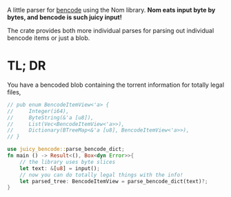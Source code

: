 A little parser for [bencode](https://www.bittorrent.org/beps/bep_0003.html#bencoding) using the Nom library. **Nom eats input 
byte by bytes, and bencode is such juicy input!**

The crate provides both more individual parses for parsing out individual bencode items or just a blob.

# TL; DR
You have a bencoded blob containing the torrent information for totally legal files, 

```rust
// pub enum BencodeItemView<'a> {
//     Integer(i64),
//     ByteString(&'a [u8]),
//     List(Vec<BencodeItemView<'a>>),
//     Dictionary(BTreeMap<&'a [u8], BencodeItemView<'a>>),
// }

use juicy_bencode::parse_bencode_dict;
fn main () -> Result<(), Box<dyn Error>>{
    // the library uses byte slices
    let text: &[u8] = input();
    // now you can do totally legal things with the info!
    let parsed_tree: BencodeItemView = parse_bencode_dict(text)?;
}

```
